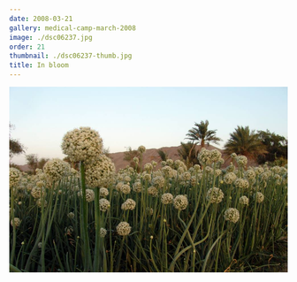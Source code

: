 ```yaml
---
date: 2008-03-21
gallery: medical-camp-march-2008
image: ./dsc06237.jpg
order: 21
thumbnail: ./dsc06237-thumb.jpg
title: In bloom
---
```


![In bloom](./dsc06237.jpg)
